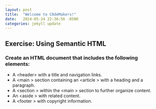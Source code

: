 ```yaml
---
layout: post
title:  "Welcome to C0deMakers!"
date:   2024-05-24 22:36:56 -0500
categories: jekyll update
---
```


 ## Exercise: Using Semantic HTML

### Create an HTML document that includes the following elements:

* A <header&gt; with a title and navigation links.
* A <main &gt; section containing an <article &gt; with a heading and a paragraph.
* A <section &gt; within the <main &gt; section to further organize content.
* An <aside &gt; with related content.
* A <footer &gt; with copyright information.

